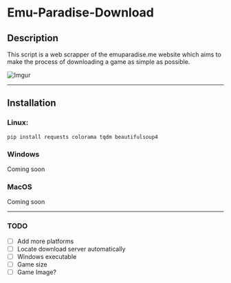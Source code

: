 # Emu-Paradise-Download

## Description

This script is a web scrapper of the emuparadise.me website which aims to make
the process of downloading a game as simple as possible.

![Imgur](https://i.imgur.com/mO9u8gl.png "Example")

***
## Installation

### Linux:

```
pip install requests colorama tqdm beautifulsoup4
```
### Windows
Coming soon

### MacOS
Coming soon

***
### TODO

- [ ] Add more platforms
- [ ] Locate download server automatically
- [ ] Windows executable
- [ ] Game size
- [ ] Game Image?
